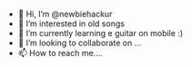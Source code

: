 - 👋 Hi, I’m @newbiehackur
- 👀 I’m interested in old songs
- 🌱 I’m currently learning e guitar on mobile :) 
- 💞️ I’m looking to collaborate on ...
- 📫 How to reach me.... 

<!---
newbiehackur/newbiehackur is a ✨ special ✨ repository because its `README.md` (this file) appears on your GitHub profile.
You can click the Preview link to take a look at your changes.
--->
